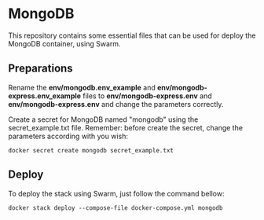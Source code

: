 # MongoDB

This repository contains some essential files that can be used for deploy the MongoDB container, using Swarm.

## Preparations

Rename the **env/mongodb.env_example** and **env/mongodb-express.env_example** files to **env/mongodb-express.env** and **env/mongodb-express.env** and change the parameters correctly.

Create a secret for MongoDB named "mongodb" using the secret_example.txt file. Remember: before create the secret, change the parameters according with you wish:

```shell
docker secret create mongodb secret_example.txt
```

## Deploy

To deploy the stack using Swarm, just follow the command bellow:

```shell
docker stack deploy --compose-file docker-compose.yml mongodb
```